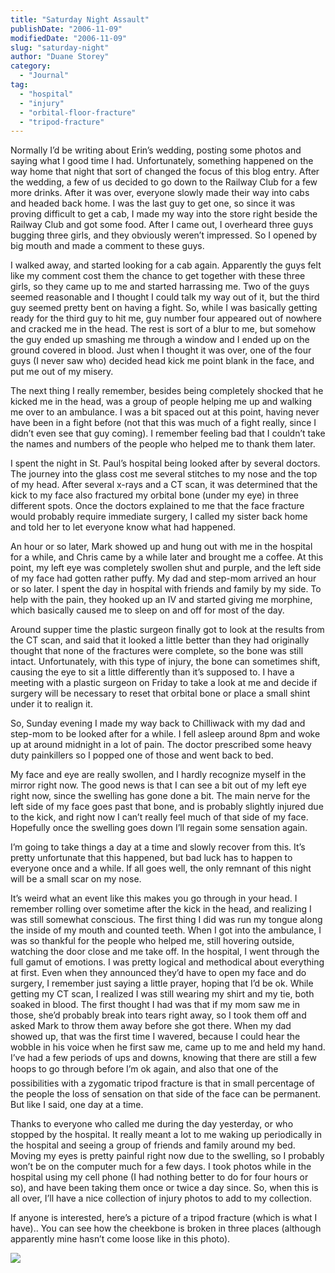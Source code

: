 ```yaml
---
title: "Saturday Night Assault"
publishDate: "2006-11-09"
modifiedDate: "2006-11-09"
slug: "saturday-night"
author: "Duane Storey"
category:
  - "Journal"
tag:
  - "hospital"
  - "injury"
  - "orbital-floor-fracture"
  - "tripod-fracture"
---
```


Normally I’d be writing about Erin’s wedding, posting some photos and saying what I good time I had. Unfortunately, something happened on the way home that night that sort of changed the focus of this blog entry. After the wedding, a few of us decided to go down to the Railway Club for a few more drinks. After it was over, everyone slowly made their way into cabs and headed back home. I was the last guy to get one, so since it was proving difficult to get a cab, I made my way into the store right beside the Railway Club and got some food. After I came out, I overheard three guys bugging three girls, and they obviously weren’t impressed. So I opened by big mouth and made a comment to these guys.

I walked away, and started looking for a cab again. Apparently the guys felt like my comment cost them the chance to get together with these three girls, so they came up to me and started harrassing me. Two of the guys seemed reasonable and I thought I could talk my way out of it, but the third guy seemed pretty bent on having a fight. So, while I was basically getting ready for the third guy to hit me, guy number four appeared out of nowhere and cracked me in the head. The rest is sort of a blur to me, but somehow the guy ended up smashing me through a window and I ended up on the ground covered in blood. Just when I thought it was over, one of the four guys (I never saw who) decided head kick me point blank in the face, and put me out of my misery.

The next thing I really remember, besides being completely shocked that he kicked me in the head, was a group of people helping me up and walking me over to an ambulance. I was a bit spaced out at this point, having never have been in a fight before (not that this was much of a fight really, since I didn’t even see that guy coming). I remember feeling bad that I couldn’t take the names and numbers of the people who helped me to thank them later.

I spent the night in St. Paul’s hospital being looked after by several doctors. The journey into the glass cost me several stitches to my nose and the top of my head. After several x-rays and a CT scan, it was determined that the kick to my face also fractured my orbital bone (under my eye) in three different spots. Once the doctors explained to me that the face fracture would probably require immediate surgery, I called my sister back home and told her to let everyone know what had happened.

An hour or so later, Mark showed up and hung out with me in the hospital for a while, and Chris came by a while later and brought me a coffee. At this point, my left eye was completely swollen shut and purple, and the left side of my face had gotten rather puffy. My dad and step-mom arrived an hour or so later. I spent the day in hospital with friends and family by my side. To help with the pain, they hooked up an IV and started giving me morphine, which basically caused me to sleep on and off for most of the day.

Around supper time the plastic surgeon finally got to look at the results from the CT scan, and said that it looked a little better than they had originally thought that none of the fractures were complete, so the bone was still intact. Unfortunately, with this type of injury, the bone can sometimes shift, causing the eye to sit a little differently than it’s supposed to. I have a meeting with a plastic surgeon on Friday to take a look at me and decide if surgery will be necessary to reset that orbital bone or place a small shint under it to realign it.

So, Sunday evening I made my way back to Chilliwack with my dad and step-mom to be looked after for a while. I fell asleep around 8pm and woke up at around midnight in a lot of pain. The doctor prescribed some heavy duty painkillers so I popped one of those and went back to bed.

My face and eye are really swollen, and I hardly recognize myself in the mirror right now. The good news is that I can see a bit out of my left eye right now, since the swelling has gone done a bit. The main nerve for the left side of my face goes past that bone, and is probably slightly injured due to the kick, and right now I can’t really feel much of that side of my face. Hopefully once the swelling goes down I’ll regain some sensation again.

I’m going to take things a day at a time and slowly recover from this. It’s pretty unfortunate that this happened, but bad luck has to happen to everyone once and a while. If all goes well, the only remnant of this night will be a small scar on my nose.

It’s weird what an event like this makes you go through in your head. I remember rolling over sometime after the kick in the head, and realizing I was still somewhat conscious. The first thing I did was run my tongue along the inside of my mouth and counted teeth. When I got into the ambulance, I was so thankful for the people who helped me, still hovering outside, watching the door close and me take off. In the hospital, I went through the full gamut of emotions. I was pretty logical and methodical about everything at first. Even when they announced they’d have to open my face and do surgery, I remember just saying a little prayer, hoping that I’d be ok. While getting my CT scan, I realized I was still wearing my shirt and my tie, both soaked in blood. The first thought I had was that if my mom saw me in those, she’d probably break into tears right away, so I took them off and asked Mark to throw them away before she got there. When my dad showed up, that was the first time I wavered, because I could hear the wobble in his voice when he first saw me, came up to me and held my hand. I’ve had a few periods of ups and downs, knowing that there are still a few hoops to go through before I’m ok&#157; again, and also that one of the possibilities with a zygomatic tripod fracture is that in small percentage of the people the loss of sensation on that side of the face can be permanent. But like I said, one day at a time.

Thanks to everyone who called me during the day yesterday, or who stopped by the hospital. It really meant a lot to me waking up periodically in the hospital and seeing a group of friends and family around my bed. Moving my eyes is pretty painful right now due to the swelling, so I probably won’t be on the computer much for a few days. I took photos while in the hospital using my cell phone (I had nothing better to do for four hours or so), and have been taking them once or twice a day since. So, when this is all over, I’ll have a nice collection of injury photos to add to my collection.

If anyone is interested, here’s a picture of a tripod fracture (which is what I have).. You can see how the cheekbone is broken in three places (although apparently mine hasn’t come loose like in this photo).

  
![](http://cm.upm.edu.ph/dept/ent/er/images/tripod.gif)